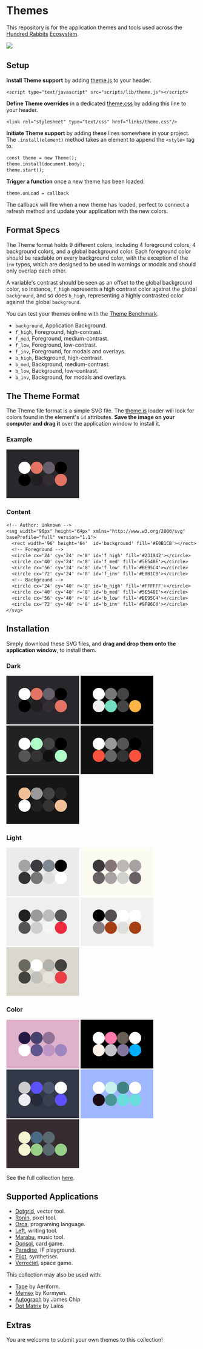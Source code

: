 # Themes

This repository is for the application themes and tools used across the [Hundred Rabbits](http://100r.co) [Ecosystem](https://github.com/hundredrabbits). 

<img src='https://raw.githubusercontent.com/hundredrabbits/Themes/master/PREVIEW.jpg' width='600'/>

## Setup

**Install Theme support** by adding [theme.js](https://github.com/hundredrabbits/Dotgrid/blob/master/desktop/sources/scripts/lib/theme.js) to your header. 

```
<script type="text/javascript" src="scripts/lib/theme.js"></script>
```

**Define Theme overrides** in a dedicated [theme.css](https://github.com/hundredrabbits/Dotgrid/blob/master/desktop/sources/links/theme.css) by adding this line to your header.

```
<link rel="stylesheet" type="text/css" href="links/theme.css"/>
```

**Initiate Theme support** by adding these lines somewhere in your project. The `.install(element)` method takes an element to append the `<style>` tag to.

```
const theme = new Theme();
theme.install(document.body);
theme.start();
```

**Trigger a function** once a new theme has been loaded:

```
theme.onLoad = callback
```

The callback will fire when a new theme has loaded, perfect to connect a refresh method and update your application with the new colors.

## Format Specs

The Theme format holds 9 different colors, including 4 foreground colors, 4 background colors, and a global background color. Each foreground color should be readable on every background color, with the exception of the `inv` types, which are designed to be used in warnings or modals and should only overlap each other. 

A variable's contrast should be seen as an offset to the global background color, so instance, `f_high` represents a high contrast color against the global `background`, and so does `b_high`, representing a highly contrasted color against the global `background`.

You can test your themes online with the [Theme Benchmark](https://hundredrabbits.github.io/Themes/).

- `background`, Application Background.
- `f_high`, Foreground, high-contrast.
- `f_med`, Foreground, medium-contrast.
- `f_low`, Foreground, low-contrast.
- `f_inv`, Foreground, for modals and overlays.
- `b_high`, Background, high-contrast.
- `b_med`, Background, medium-contrast.
- `b_low`, Background, low-contrast.
- `b_inv`, Background, for modals and overlays.

## The Theme Format

The Theme file format is a simple SVG file. The [theme.js](https://github.com/hundredrabbits/Dotgrid/blob/master/desktop/sources/scripts/lib/theme.js) loader will look for colors found in the element's `id` attributes. **Save the image on your computer and drag it** over the application window to install it.

### Example

![apollo](themes/apollo.svg)

### Content

```
<!-- Author: Unknown -->
<svg width="96px" height="64px" xmlns="http://www.w3.org/2000/svg" baseProfile="full" version="1.1">
  <rect width='96' height='64'  id='background' fill='#E0B1CB'></rect>
  <!-- Foreground -->
  <circle cx='24' cy='24' r='8' id='f_high' fill='#231942'></circle>
  <circle cx='40' cy='24' r='8' id='f_med' fill='#5E548E'></circle>
  <circle cx='56' cy='24' r='8' id='f_low' fill='#BE95C4'></circle>
  <circle cx='72' cy='24' r='8' id='f_inv' fill='#E0B1CB'></circle>
  <!-- Background -->
  <circle cx='24' cy='40' r='8' id='b_high' fill='#FFFFFF'></circle>
  <circle cx='40' cy='40' r='8' id='b_med' fill='#5E548E'></circle>
  <circle cx='56' cy='40' r='8' id='b_low' fill='#BE95C4'></circle>
  <circle cx='72' cy='40' r='8' id='b_inv' fill='#9F86C0'></circle>
</svg>
```

## Installation

Simply download these SVG files, and **drag and drop them onto the application window**, to install them.

### Dark

![apollo](themes/apollo.svg) ![orca](themes/orca.svg) ![battlestation](themes/battlestation.svg) ![soyuz](themes/soyuz.svg) ![lotus](themes/lotus.svg)

### Light

![coal](themes/coal.svg) ![marble](themes/marble.svg) ![snow](themes/snow.svg) ![swiss](themes/swiss.svg) ![tape](themes/tape.svg)

### Color

![mahou](themes/mahou.svg) ![pico8](themes/pico8.svg) ![frameio](themes/frameio.svg) ![berry](themes/berry.svg) ![roguelight](themes/roguelight.svg)

See the full collection [here](https://github.com/hundredrabbits/Themes/tree/master/themes).

## Supported Applications

- [Dotgrid](https://github.com/hundredrabbits/Dotgrid), vector tool.
- [Ronin](https://github.com/hundredrabbits/Ronin), pixel tool.
- [Orca](https://github.com/hundredrabbits/Orca), programing language.
- [Left](https://github.com/hundredrabbits/Left), writing tool.
- [Marabu](https://github.com/hundredrabbits/Marabu), music tool.
- [Donsol](https://github.com/hundredrabbits/Donsol), card game.
- [Paradise](https://github.com/hundredrabbits/Paradise), IF playground.
- [Pilot](https://github.com/hundredrabbits/Pilot), synthetiser.
- [Verreciel](https://github.com/hundredrabbits/Verreciel), space game.

This collection may also be used with:

- [Tape](https://aeriform.itch.io/tape) by Aeriform.
- [Memex](https://github.com/kormyen/memex) by Kormyen.
- [Autograph](https://github.com/jameschip/Autograph) by James Chip
- [Dot Matrix](https://github.com/lainsce/dot-matrix) by Lains

## Extras

You are welcome to submit your own themes to this collection!
